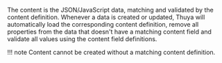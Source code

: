 The content is the JSON/JavaScript data, matching and validated by the content definition. Whenever a data is created or updated, Thuya will automatically load the corresponding content definition, remove all properties from the data that doesn't have a matching content field and validate all values using the content field definitions. 

!!! note
    Content cannot be created without a matching content definition. 

